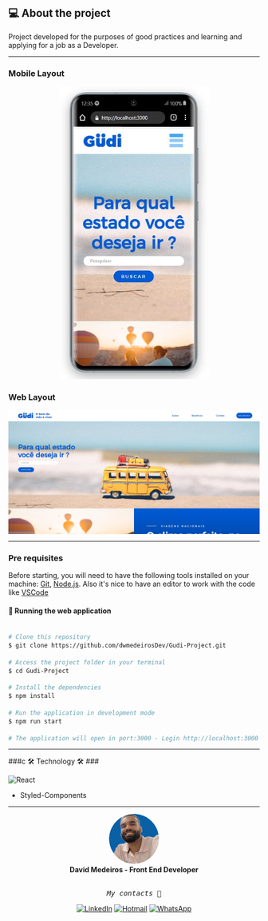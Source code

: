 ## 💻 About the project

Project developed for the purposes of good practices and learning and applying for a job as a Developer.

---


### Mobile Layout ###

<p align="center">
  <img alt="Versão Mobile" title="Mobile" src="./src/assets/readme/mobile.JPG" width="300px">
</p>

### Web Layout ###

<p align="center" style="display: flex; align-items: flex-start; justify-content: center;">
  <img alt="Versão Web" title="Web" src="./src/assets/readme/desktop.JPG" width="800px">
</p>

---

### Pre requisites ###

Before starting, you will need to have the following tools installed on your machine:
[Git](https://git-scm.com), [Node.js](https://nodejs.org/en/). 
Also it's nice to have an editor to work with the code like [VSCode](https://code.visualstudio.com/)


#### 🧭 Running the web application ####

```bash

# Clone this repository
$ git clone https://github.com/dwmedeirosDev/Gudi-Project.git

# Access the project folder in your terminal
$ cd Gudi-Project

# Install the dependencies
$ npm install

# Run the application in development mode
$ npm run start

# The application will open in port:3000 - Login http://localhost:3000

```

---

###c 🛠 Technology 🛠 ###

<img alt="React" src="https://img.shields.io/badge/React-20232A?style=for-the-badge&logo=react&logoColor=61DAFB"> 

* Styled-Components

---

 <div align="center">
 <img style="border-radius: 50%;" src="./src/assets/readme/perfil.png" width="100px;" alt=""/>
 <br />
 <b>David Medeiros - Front End Developer</b>
 <br />
 <br />
  <pre><i>My contacts 📱</i></pre>
  
  [![LinkedIn](https://img.shields.io/badge/LinkedIn-0077B5?style=for-the-badge&logo=linkedin&logoColor=white)](https://www.linkedin.com/in/dwmedeiros/)
  [![Hotmail](https://img.shields.io/badge/Gmail-D14836?style=for-the-badge&logo=gmail&logoColor=white)](mailto:dwmedeiros94@hotmail.com)
  [![WhatsApp](https://img.shields.io/badge/WhatsApp-25D366?style=for-the-badge&logo=whatsapp&logoColor=white)](https://wa.me/5521982916500)
</div>

